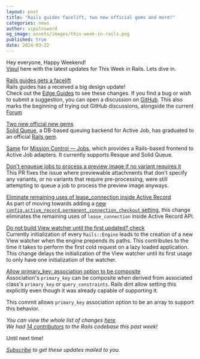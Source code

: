 ```yaml
---
layout: post
title: "Rails guides facelift, two new official gems and more!"
categories: news
author: vipulnsward
og_image: assets/images/this-week-in-rails.png
published: true
date: 2024-03-22
---
```



Hey everyone, Happy Weekend!  
[Vipul](https://www.saeloun.com/team/vipul) here with the latest updates for This Week in Rails. Lets dive in.

[Rails guides gets a facelift](https://rubyonrails.org/2024/3/20/rails-guides-get-a-facelift)   
Rails guides has a received a big design update!  
Check out the [Edge Guides](https://edgeguides.rubyonrails.org/) to see these changes.
If you find a bug or wish to submit a suggestion, you can open a discussion on [GitHub](https://github.com/rails/rails/discussions).
This also marks the beginning of trying out GitHub discussions, alongside the current [Forum](https://discuss.rubyonrails.org/)


[Two new official new gems](https://twitter.com/dhh/status/1770590629149786189)  
[Solid Queue](https://github.com/rails/solid_queue), a DB-based queuing backend for Active Job, has graduated to an official [Rails gem](https://twitter.com/dhh/status/1770590629149786189).

[Same](https://twitter.com/dhh/status/1770590866492809229) for [Mission Control — Jobs](https://github.com/rails/mission_control-jobs), 
which provides a Rails-based frontend to Active Job adapters. 
It currently supports Resque and Solid Queue.

[Don't enqueue jobs to process a preview image if no variant requires it](https://github.com/rails/rails/pull/51351)  
This PR fixes the issue where previewable attachments that don't specify any variants, or no variants that require pre-processing, 
were still attempting to queue a job to process the preview image anyways.

[Eliminate remaining uses of lease_connection inside Active Record](https://github.com/rails/rails/pull/51353)  
As part of moving towards adding a [new `config.active_record.permanent_connection_checkout` setting](https://github.com/rails/rails/pull/51349), 
this change eliminates the remaining uses of `lease_connection` inside Active Record API. 

[Do not build View watcher until the first updated? check](https://github.com/rails/rails/pull/51308)  
Currently initialization of every `Rails::Engine` leads to the creation of a new View watcher when the engine prepends its paths.
This contributes to the time it takes to perform the first cold request on a lazy loaded application.
This change delays the initialization of the View watcher until its first usage to only have one initialization of the watcher.

[Allow primary_key: association option to be composite ](https://github.com/rails/rails/pull/51345)  
Association's `primary_key` can be composite when derived from associated class's `primary_key` or `query_constraints`. 
Rails dint allow setting this explicitly even though it was already capable of supporting it.

This commit allows `primary_key` association option to be an array to support this behavior.

_You can view the whole list of changes [here](https://github.com/rails/rails/compare/@%7B2024-03-16%7D...main@%7B2024-03-22%7D)._  
_We had [14 contributors](https://contributors.rubyonrails.org/contributors/in-time-window/20240316-20240322) to the Rails codebase this past week!_

Until next time!

_[Subscribe](https://world.hey.com/this.week.in.rails) to get these updates mailed to you._
